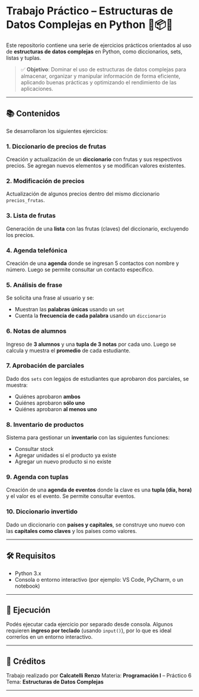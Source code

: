 # Trabajo Práctico – Estructuras de Datos Complejas en Python 🧠📦🐍

Este repositorio contiene una serie de ejercicios prácticos orientados al uso de **estructuras de datos complejas** en Python, como diccionarios, sets, listas y tuplas.

> ✅ **Objetivo**: Dominar el uso de estructuras de datos complejas para almacenar, organizar y manipular información de forma eficiente, aplicando buenas prácticas y optimizando el rendimiento de las aplicaciones.

---

## 📚 Contenidos

Se desarrollaron los siguientes ejercicios:

### 1. Diccionario de precios de frutas

Creación y actualización de un **diccionario** con frutas y sus respectivos precios. Se agregan nuevos elementos y se modifican valores existentes.

### 2. Modificación de precios

Actualización de algunos precios dentro del mismo diccionario `precios_frutas`.

### 3. Lista de frutas

Generación de una **lista** con las frutas (claves) del diccionario, excluyendo los precios.

### 4. Agenda telefónica

Creación de una **agenda** donde se ingresan 5 contactos con nombre y número. Luego se permite consultar un contacto específico.

### 5. Análisis de frase

Se solicita una frase al usuario y se:

* Muestran las **palabras únicas** usando un `set`
* Cuenta la **frecuencia de cada palabra** usando un `diccionario`

### 6. Notas de alumnos

Ingreso de **3 alumnos** y una **tupla de 3 notas** por cada uno. Luego se calcula y muestra el **promedio** de cada estudiante.

### 7. Aprobación de parciales

Dado dos `sets` con legajos de estudiantes que aprobaron dos parciales, se muestra:

* Quiénes aprobaron **ambos**
* Quiénes aprobaron **sólo uno**
* Quiénes aprobaron **al menos uno**

### 8. Inventario de productos

Sistema para gestionar un **inventario** con las siguientes funciones:

* Consultar stock
* Agregar unidades si el producto ya existe
* Agregar un nuevo producto si no existe

### 9. Agenda con tuplas

Creación de una **agenda de eventos** donde la clave es una **tupla (día, hora)** y el valor es el evento. Se permite consultar eventos.

### 10. Diccionario invertido

Dado un diccionario con **países y capitales**, se construye uno nuevo con las **capitales como claves** y los países como valores.

---

## 🛠 Requisitos

* Python 3.x
* Consola o entorno interactivo (por ejemplo: VS Code, PyCharm, o un notebook)

---

## 📌 Ejecución

Podés ejecutar cada ejercicio por separado desde consola. Algunos requieren **ingreso por teclado** (usando `input()`), por lo que es ideal correrlos en un entorno interactivo.

---

## 📎 Créditos

Trabajo realizado por **Calcatelli Renzo**
Materia: **Programación I** – Práctico 6
Tema: **Estructuras de Datos Complejas**

---
